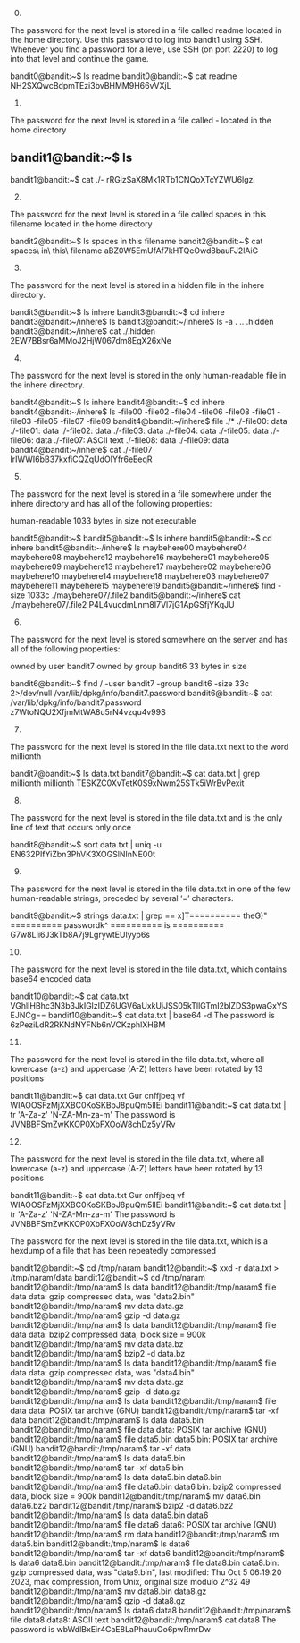 0.
The password for the next level is stored in a file called readme located in the home directory. Use this password to log into bandit1 using SSH. Whenever you find a password for a level, use SSH (on port 2220) to log into that level and continue the game.

bandit0@bandit:~$ ls
readme
bandit0@bandit:~$ cat readme
NH2SXQwcBdpmTEzi3bvBHMM9H66vVXjL

1.
The password for the next level is stored in a file called - located in the home directory

bandit1@bandit:~$ ls
-
bandit1@bandit:~$ cat ./-
rRGizSaX8Mk1RTb1CNQoXTcYZWU6lgzi

2.
The password for the next level is stored in a file called spaces in this filename located in the home directory

bandit2@bandit:~$ ls
spaces in this filename
bandit2@bandit:~$ cat spaces\ in\ this\ filename
aBZ0W5EmUfAf7kHTQeOwd8bauFJ2lAiG

3.
The password for the next level is stored in a hidden file in the inhere directory.

bandit3@bandit:~$ ls
inhere
bandit3@bandit:~$ cd inhere
bandit3@bandit:~/inhere$ ls
bandit3@bandit:~/inhere$ ls -a
.  ..  .hidden
bandit3@bandit:~/inhere$ cat ./.hidden
2EW7BBsr6aMMoJ2HjW067dm8EgX26xNe

4.
The password for the next level is stored in the only human-readable file in the inhere directory.

bandit4@bandit:~$ ls
inhere
bandit4@bandit:~$ cd inhere
bandit4@bandit:~/inhere$ ls
-file00  -file02  -file04  -file06  -file08
-file01  -file03  -file05  -file07  -file09
bandit4@bandit:~/inhere$ file ./*
./-file00: data
./-file01: data
./-file02: data
./-file03: data
./-file04: data
./-file05: data
./-file06: data
./-file07: ASCII text
./-file08: data
./-file09: data
bandit4@bandit:~/inhere$ cat ./-file07
lrIWWI6bB37kxfiCQZqUdOIYfr6eEeqR

5.
The password for the next level is stored in a file somewhere under the inhere directory and has all of the following properties:

human-readable
1033 bytes in size
not executable

bandit5@bandit:~$ 
bandit5@bandit:~$ ls
inhere
bandit5@bandit:~$ cd inhere
bandit5@bandit:~/inhere$ ls
maybehere00  maybehere04  maybehere08  maybehere12  maybehere16
maybehere01  maybehere05  maybehere09  maybehere13  maybehere17
maybehere02  maybehere06  maybehere10  maybehere14  maybehere18
maybehere03  maybehere07  maybehere11  maybehere15  maybehere19
bandit5@bandit:~/inhere$ find -size 1033c
./maybehere07/.file2
bandit5@bandit:~/inhere$ cat ./maybehere07/.file2
P4L4vucdmLnm8I7Vl7jG1ApGSfjYKqJU

6.
The password for the next level is stored somewhere on the server and has all of the following properties:

owned by user bandit7
owned by group bandit6
33 bytes in size

bandit6@bandit:~$ find / -user bandit7 -group bandit6 -size 33c 2>/dev/null
/var/lib/dpkg/info/bandit7.password
bandit6@bandit:~$ cat /var/lib/dpkg/info/bandit7.password
z7WtoNQU2XfjmMtWA8u5rN4vzqu4v99S

7.
The password for the next level is stored in the file data.txt next to the word millionth

bandit7@bandit:~$ ls
data.txt
bandit7@bandit:~$ cat data.txt | grep millionth
millionth       TESKZC0XvTetK0S9xNwm25STk5iWrBvPexit

8.
The password for the next level is stored in the file data.txt and is the only line of text that occurs only once

bandit8@bandit:~$ sort data.txt | uniq -u
EN632PlfYiZbn3PhVK3XOGSlNInNE00t

9.
The password for the next level is stored in the file data.txt in one of the few human-readable strings, preceded by several ‘=’ characters.

bandit9@bandit:~$ strings data.txt | grep ==
x]T========== theG)"
========== passwordk^
========== is
========== G7w8LIi6J3kTb8A7j9LgrywtEUlyyp6s

10.
The password for the next level is stored in the file data.txt, which contains base64 encoded data

bandit10@bandit:~$ cat data.txt
VGhlIHBhc3N3b3JkIGlzIDZ6UGV6aUxkUjJSS05kTllGTmI2blZDS3pwaGxYSEJNCg==
bandit10@bandit:~$ cat data.txt | base64 -d
The password is 6zPeziLdR2RKNdNYFNb6nVCKzphlXHBM

11.
The password for the next level is stored in the file data.txt, where all lowercase (a-z) and uppercase (A-Z) letters have been rotated by 13 positions

bandit11@bandit:~$ cat data.txt
Gur cnffjbeq vf WIAOOSFzMjXXBC0KoSKBbJ8puQm5lIEi
bandit11@bandit:~$ cat data.txt | tr 'A-Za-z' 'N-ZA-Mn-za-m'
The password is JVNBBFSmZwKKOP0XbFXOoW8chDz5yVRv

12.
The password for the next level is stored in the file data.txt, where all lowercase (a-z) and uppercase (A-Z) letters have been rotated by 13 positions

bandit11@bandit:~$ cat data.txt
Gur cnffjbeq vf WIAOOSFzMjXXBC0KoSKBbJ8puQm5lIEi
bandit11@bandit:~$ cat data.txt | tr 'A-Za-z' 'N-ZA-Mn-za-m'
The password is JVNBBFSmZwKKOP0XbFXOoW8chDz5yVRv

The password for the next level is stored in the file data.txt, which is a hexdump of a file that has been repeatedly compressed

bandit12@bandit:~$ cd /tmp/naram
bandit12@bandit:~$ xxd -r data.txt > /tmp/naram/data
bandit12@bandit:~$ cd /tmp/naram
bandit12@bandit:/tmp/naram$ ls
data
bandit12@bandit:/tmp/naram$ file data
data: gzip compressed data, was "data2.bin"
bandit12@bandit:/tmp/naram$ mv data data.gz
bandit12@bandit:/tmp/naram$ gzip -d data.gz
bandit12@bandit:/tmp/naram$ ls
data
bandit12@bandit:/tmp/naram$ file data
data: bzip2 compressed data, block size = 900k
bandit12@bandit:/tmp/naram$ mv data data.bz
bandit12@bandit:/tmp/naram$ bzip2 -d data.bz
bandit12@bandit:/tmp/naram$ ls
data
bandit12@bandit:/tmp/naram$ file data
data: gzip compressed data, was "data4.bin"
bandit12@bandit:/tmp/naram$ mv data data.gz
bandit12@bandit:/tmp/naram$ gzip -d data.gz
bandit12@bandit:/tmp/naram$ ls
data
bandit12@bandit:/tmp/naram$ file data
data: POSIX tar archive (GNU)
bandit12@bandit:/tmp/naram$ tar -xf data
bandit12@bandit:/tmp/naram$ ls
data  data5.bin
bandit12@bandit:/tmp/naram$ file data
data: POSIX tar archive (GNU)
bandit12@bandit:/tmp/naram$ file data5.bin
data5.bin: POSIX tar archive (GNU)
bandit12@bandit:/tmp/naram$ tar -xf data
bandit12@bandit:/tmp/naram$ ls
data  data5.bin
bandit12@bandit:/tmp/naram$ tar -xf data5.bin
bandit12@bandit:/tmp/naram$ ls
data  data5.bin  data6.bin
bandit12@bandit:/tmp/naram$ file data6.bin
data6.bin: bzip2 compressed data, block size = 900k
bandit12@bandit:/tmp/naram$ mv data6.bin data6.bz2
bandit12@bandit:/tmp/naram$ bzip2 -d data6.bz2
bandit12@bandit:/tmp/naram$ ls
data  data5.bin  data6
bandit12@bandit:/tmp/naram$ file data6
data6: POSIX tar archive (GNU)
bandit12@bandit:/tmp/naram$ rm data
bandit12@bandit:/tmp/naram$ rm data5.bin
bandit12@bandit:/tmp/naram$ ls
data6
bandit12@bandit:/tmp/naram$ tar -xf data6
bandit12@bandit:/tmp/naram$ ls
data6  data8.bin
bandit12@bandit:/tmp/naram$ file data8.bin
data8.bin: gzip compressed data, was "data9.bin", last modified: Thu Oct  5 06:19:20 2023, max compression, from Unix, original size modulo 2^32 49
bandit12@bandit:/tmp/naram$ mv data8.bin data8.gz
bandit12@bandit:/tmp/naram$ gzip -d data8.gz
bandit12@bandit:/tmp/naram$ ls
data6  data8
bandit12@bandit:/tmp/naram$ file data8
data8: ASCII text
bandit12@bandit:/tmp/naram$ cat data8
The password is wbWdlBxEir4CaE8LaPhauuOo6pwRmrDw
